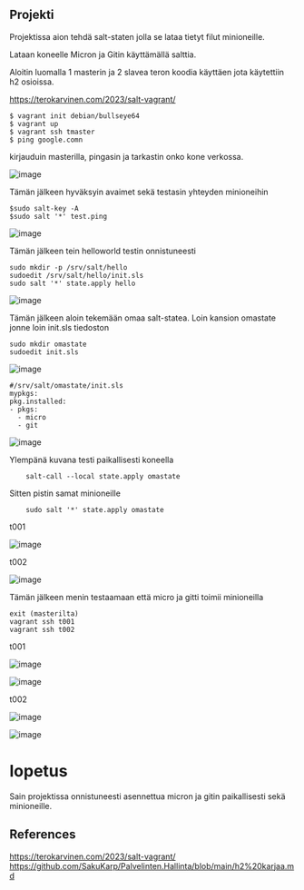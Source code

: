 ## Projekti

Projektissa aion tehdä salt-staten jolla se lataa tietyt filut minioneille.

Lataan koneelle Micron ja Gitin käyttämällä salttia.

Aloitin luomalla 1 masterin ja 2 slavea teron koodia käyttäen jota käytettiin h2 osioissa.

https://terokarvinen.com/2023/salt-vagrant/


    $ vagrant init debian/bullseye64
    $ vagrant up
    $ vagrant ssh tmaster
    $ ping google.comn

kirjauduin masterilla, pingasin ja tarkastin onko kone verkossa.

![image](https://github.com/SakuKarp/Palvelinten.Hallinta/assets/148875105/3fcb6a45-82f9-42be-a5a4-91015f863212)

Tämän jälkeen hyväksyin avaimet sekä testasin yhteyden minioneihin

    $sudo salt-key -A
    $sudo salt '*' test.ping

![image](https://github.com/SakuKarp/Palvelinten.Hallinta/assets/148875105/5082ceb6-ff9f-48d8-9208-76e389e038ff)


Tämän jälkeen tein helloworld testin onnistuneesti

    sudo mkdir -p /srv/salt/hello
    sudoedit /srv/salt/hello/init.sls
    sudo salt '*' state.apply hello
    
![image](https://github.com/SakuKarp/Palvelinten.Hallinta/assets/148875105/c2935ad2-0796-4cae-b78f-a19338c54f4e)

Tämän jälkeen aloin tekemään omaa salt-statea. Loin kansion omastate jonne loin init.sls tiedoston


    sudo mkdir omastate
    sudoedit init.sls


![image](https://github.com/SakuKarp/Palvelinten.Hallinta/assets/148875105/61c5b6b5-c4ab-4b8a-b7b3-e64b3a9e0afb)

    #/srv/salt/omastate/init.sls
    mypkgs:
    pkg.installed:
    - pkgs:
      - micro
      - git

![image](https://github.com/SakuKarp/Palvelinten.Hallinta/assets/148875105/50d163ee-1fda-473e-a463-c2dc6530960c)


Ylempänä kuvana testi paikallisesti koneella

        salt-call --local state.apply omastate


Sitten pistin samat minioneille 

        sudo salt '*' state.apply omastate


t001

![image](https://github.com/SakuKarp/Palvelinten.Hallinta/assets/148875105/e30ab070-4548-40ae-ac59-89da84c49d82)

t002

![image](https://github.com/SakuKarp/Palvelinten.Hallinta/assets/148875105/16b4f23e-81a1-48c3-b26b-9d8e93fa82b3)


Tämän jälkeen menin testaamaan että micro ja gitti toimii minioneilla

    exit (masterilta)
    vagrant ssh t001
    vagrant ssh t002


t001

![image](https://github.com/SakuKarp/Palvelinten.Hallinta/assets/148875105/c92f98b5-6c4b-4335-89eb-af9f87873375)


![image](https://github.com/SakuKarp/Palvelinten.Hallinta/assets/148875105/914ddd39-e70d-4aa0-ba9e-e7a49b76f837)

t002

![image](https://github.com/SakuKarp/Palvelinten.Hallinta/assets/148875105/d72fbbb7-dfc9-4e97-b4df-d82f3dadfe89)


![image](https://github.com/SakuKarp/Palvelinten.Hallinta/assets/148875105/b44147d7-b9f0-4da0-ad99-cc5caa08cf21)


# lopetus

Sain projektissa onnistuneesti asennettua micron ja gitin paikallisesti sekä minioneille.

## References

https://terokarvinen.com/2023/salt-vagrant/
https://github.com/SakuKarp/Palvelinten.Hallinta/blob/main/h2%20karjaa.md





